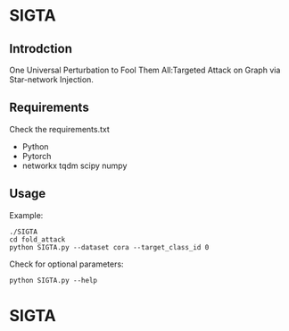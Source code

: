 # SIGTA

## Introdction

One Universal Perturbation to Fool Them All:Targeted Attack on Graph via Star-network Injection.



## Requirements
Check the requirements.txt
+ Python
+ Pytorch
+ networkx tqdm scipy numpy


## Usage
Example:
```shell script
./SIGTA
cd fold_attack
python SIGTA.py --dataset cora --target_class_id 0 
```

Check for optional parameters:
```shell script
python SIGTA.py --help
```





# SIGTA
